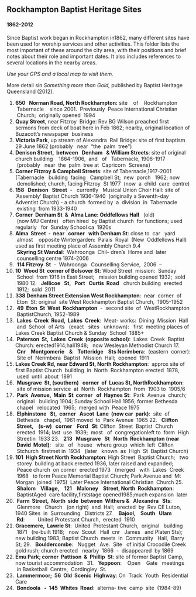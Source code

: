## Rockhampton Baptist Heritage Sites

#### 1862-2012

Since Baptist work began in Rockhampton in1862, many different sites have been used for worship services and other activities. 
This folder lists the most important of these around the city area, with their positions and 
brief notes about their role and important dates. It
also includes references to several locations in the nearby areas.

_Use your GPS and a local map to visit them._

More detail sin _Something more than Gold,_ published by Baptist Heritage Queensland (2012).
1. **650   Norman Road, North Rockhampton:** site    of    Rockhampton   Tabernacle    since 2001.  Previously  Peace International Christian  Church;  originally opened  1994
2. **Quay Street**, near Fitzroy  Bridge: Rev BG Wilson preached first sermons from deck of boat here in Feb 1862; nearby, original location of Buzacott’s newspaper  business
3. **Victoria Park**, up stream of Alexandra  Rail Bridge: site of first baptism 29 June 1862 (probably   near  “the  palm  tree”)
4. **Denison Street,  between   Denham   & William Streets**: site of original church building    1864-1906,  and   of   Tabernacle, 1906-1917  (probably   near  the  palm  tree at  Capricorn  Screens)
5. **Corner Fitzroy & Campbell Streets**: site of  Tabernacle,1917-2001 (Tabernacle   building  facing   Campbell St;  new  porch   1962; now  demolished; church, facing Fitzroy  St 1977  (now  a  child  care  centre)
6. **158   Denison   Street**  -   currently   Musical Union Choir Hall: site of ‘Assembly’ Baptist Church 1936-1940  (originally a Seventh-day Adventist Church) - a church  formed by  a  division  in  Tabernacle   existing  from 1933-1940
7. **Corner  Denham St  &  Alma Lane: Oddfellows Hall**   (old)  (now MU Centre)   often hired  by Baptist church  for functions; used regularly   for  Sunday School ca  1920s
8. **Alma  Street  -  near   corner   with Denham St**: close to  car   yard   almost    opposite Wintergarden:  Palais  Royal  (New  Oddfellows Hall) used as first meeting place of Assembly Church
9.4   **Skyring St Wandal**:  Wahroonga  Chil- dren’s  Home and  later  counselling centre 1974-2006
10.  **114 Fitzroy  St**  -  Wahroonga   Counselling Service,  2006  –
11. **10  Wood St  corner of Bolsover St**: Wood Street  mission:  Sunday  School  from 1916 in East Street;   mission building opened 1932;  sold  1980
12.   **Jellicoe   St,   Port   Curtis  Road**   church building  erected  1912;  sold  2011
13. **338 Denham Street Extension West Rockhampton**:  near  corner  of  Eton  St: original  site West Rockhampton Baptist Church,  1905-1952
14.  **49  Eton  St  West  Rockhampton**  -  second site  of  WestRockhampton  BaptistChurch, 1952-1989
15.  **Lakes  Creek  Road,  Lakes  Creek**:  Meat- works:  Dining  Mission  Hall  and  School  of Arts   (exact   sites   unknown):   first  meeting places of Lakes Creek Baptist Church & Sunday  School  1885+
16.  **Paterson  St,  Lakes  Creek  (opposite school)**:  Lakes  Creek  Baptist  Church: erected1914;hall1948;   now Wesleyan Methodist Church
17.    **Cnr    Montgomerie    &    Totteridge    Sts  Nerimbera**:  (eastern  corner):  Site of  Nerimbera  Baptist  Mission  Hall;  opened  1911
18. **Lakes Creek Rd, near Edward St, North Rockhampton**:  approx site of first Baptist Church  building  in  North  Rockhampton erected  1878,  used  until  about  1891
19.  **Musgrave  St, (southern)   corner  of  Lucas St, NorthRockhampton**:  site of mission service  at  North  Rockhampton  from  1903 to  1905/6
20.  **Park  Avenue,  Main  St  corner   of  Haynes  St**:  Park  Avenue  church;   original   building  1904; Sunday School Hall 1956; former Bethesda   chapel   relocated  1965;  merged with  Peace 1975
21.  **Elphinstone   St,  corner   Ascot  Lane  (now car  park)**:  site  of  Bethesda   chapel,  1961 moved  to  Park Avenue  1965
22.   **Clifton    Street,    (s-w)   corner    Ford   St**: Clifton  Street  Baptist  Church  erected  1914; last  use  1939;  most   of  congregationleft to  form  High  Streetin  1933
23.   **213   Musgrave   St   North  Rockhampton (near   David  Motel)**:   site   of   house   where group  which  left  Clifton  Stchurch  firstmet in  1934   (later   known  as  High  St  Baptist Church)
24. **101  High Street North Rockhampton**: High Street  Baptist Church;   two  storey  building at back erected 1936, later raised and expanded;  Peace church  on corner  erected  1973   (merged   with  Lakes  Creek  1968   to form Peace Memorial Baptist Church; Park Avenue and  Mt Morgan  joined  1975)  Later Peace International Christian  Church
25.   **Shalom    Village,    121    Maloney    Street, North  Rockhampton**:  BaptistAged  care facility,firststage opened1985;much expansion  later  
26.  **Farm  Street,  North  side  between  Withers  &   Alexandra   Sts**:   Glenmore   Church   (on right)  and  Hall;  erected  by  Rev CE Luton,  1940 Sites  in  Surrounding   Districts 
27.    **Bajool,    South   Ulam    Rd**:         United  Protestant Church,  erected  1910    
28. **Gracemere,  Lawrie St**:  United  Protestant  Church,  original   building   1871   (re-built  1918;   now  Scout   Hall  cnr   James   and Platen Sts); new building 1983; Baptist Church  meets  in  Community   Hall,  Barry St; 
29.   **Bouldercombe**:   Nugget   Ave.  Site   of initial Crocodile Creek gold rush; church erected   nearby  1866  -  disappeared  by  1869    
30. **Emu Park; corner  Pattison  &  Phillip  St**: site of former Baptist Camp, now tourist accommodation    
31.   **Yeppoon**:    Open    Gate   meetings    in  Basketball  Centre,  Cordingley  St.    
32.  **Lammermoor;  56  Old  Scenic  Highway**: On  Track  Youth  Residential Care    
33.  **Bondoola   -  145  Whites  Road**:  alterna- tive  camp  site  (1984-89)
